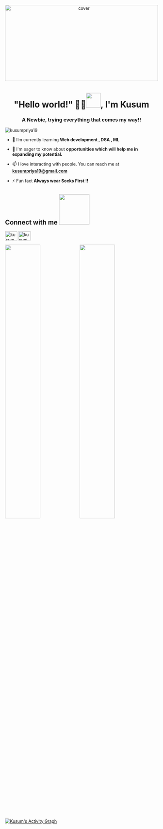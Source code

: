 <div align="center">
<img width="100%" height = "250px" src="https://cdn.dribbble.com/users/331265/screenshots/2542587/gabi-d.gif" alt="cover" />
</div>
<h1 align="center">"Hello world!" 👋🏻<img src="https://github.com/Riya-Panhotra/Riya-Panhotra/blob/main/image/Developer.gif?raw=true" width="48px">, I'm Kusum</h1>
<h3 align="center">A Newbie, trying everything that comes my way!!</h3>

<p align="left"> <img src="https://komarev.com/ghpvc/?username=kusumpriya19&color=red
" alt="kusumpriya19" /> </p>

- 🌱 I’m currently learning **Web development , DSA , ML**

- 🤝 I'm eager to know about **opportunities which will help me in expanding my potential.** 

- 📫 I love interacting with people. You can reach me at **kusumpriya19@gmail.com**

- ⚡ Fun fact **Always wear Socks First !!**

<h2 align="left"> Connect with me <img src='https://raw.githubusercontent.com/ShahriarShafin/ShahriarShafin/main/Assets/handshake.gif' width="100px"> </h2>
<p align="left">
<a href="https://twitter.com/kusumpriya3" target="blank"><img align="center" src="https://raw.githubusercontent.com/rahuldkjain/github-profile-readme-generator/master/src/images/icons/Social/twitter.svg" alt="kusum" height="30" width="40" /></a>
<a href="https://linkedin.com/in/kusum-priya" target="blank"><img align="center" src="https://raw.githubusercontent.com/rahuldkjain/github-profile-readme-generator/master/src/images/icons/Social/linked-in-alt.svg" alt="kusum" height="30" width="40" /></a>
<!-- <a href="https://www.hackerrank.com/rahul_kumar_son1" target="blank"><img align="center" src="https://raw.githubusercontent.com/rahuldkjain/github-profile-readme-generator/master/src/images/icons/Social/hackerrank.svg" alt="rahul_kumar_son1" height="30" width="40" /></a>
</p> -->

<!-- <h2 align="left"> Languages and Tools <img src = "https://media2.giphy.com/media/QssGEmpkyEOhBCb7e1/giphy.gif?cid=ecf05e47a0n3gi1bfqntqmob8g9aid1oyj2wr3ds3mg700bl&rid=giphy.gif" width = 35px> </h3>
<p align="left"> <a href="https://developer.android.com" target="_blank"> <img src="https://raw.githubusercontent.com/devicons/devicon/master/icons/android/android-original-wordmark.svg" alt="android" width="40" height="40"/> </a> <a href="https://www.arduino.cc/" target="_blank"> <img src="https://cdn.worldvectorlogo.com/logos/arduino-1.svg" alt="arduino" width="40" height="40"/> </a> <a href="https://www.blender.org/" target="_blank"> <img src="https://download.blender.org/branding/community/blender_community_badge_white.svg" alt="blender" width="40" height="40"/> </a> <a href="https://www.cprogramming.com/" target="_blank"> <img src="https://raw.githubusercontent.com/devicons/devicon/master/icons/c/c-original.svg" alt="c" width="40" height="40"/> </a> <a href="https://www.figma.com/" target="_blank"> <img src="https://www.vectorlogo.zone/logos/figma/figma-icon.svg" alt="figma" width="40" height="40"/> </a> <a href="https://git-scm.com/" target="_blank"> <img src="https://www.vectorlogo.zone/logos/git-scm/git-scm-icon.svg" alt="git" width="40" height="40"/> </a> <a href="https://www.java.com" target="_blank"> <img src="https://raw.githubusercontent.com/devicons/devicon/master/icons/java/java-original.svg" alt="java" width="40" height="40"/> </a> <a href="https://www.photoshop.com/en" target="_blank"> <img src="https://raw.githubusercontent.com/devicons/devicon/master/icons/photoshop/photoshop-line.svg" alt="photoshop" width="40" height="40"/> </a> <a href="https://developer.apple.com/swift/" target="_blank"> <img src="https://raw.githubusercontent.com/devicons/devicon/master/icons/swift/swift-original.svg" alt="swift" width="40" height="40"/> </a> </p>
 -->

<p align="left">
  <img width="48%" src="https://github-readme-stats.vercel.app/api?username=kusumpriya19&show_icons=true&theme=tokyonight" />
  <img width="48%" src="https://github-readme-streak-stats.herokuapp.com/?user=kusumpriya19&theme=tokyonight" />
</p>
<a href="https://github.com/kusumpriya19/kusumpriya19"><img alt=" Kusum's Activity Graph" src="https://activity-graph.herokuapp.com/graph?username=kusumpriya19&bg_color=1F222E&color=F8D866&line=F85D7F&point=FFFFFF&hide_border=true" /></a>

<!-- ![𝙶𝚒𝚝𝚑𝚞𝚋 𝙲𝚘𝚗𝚝𝚛𝚒𝚋𝚞𝚝𝚒𝚘𝚗 𝙶𝚛𝚊𝚙𝚑](https://github.com/Ashish2030/Ashish2030/blob/main/github-contribution-grid-snake.svg)
<p align="Center" ><img src="https://camo.githubusercontent.com/3b7c592ede97b6138ffd4b1cc1541c2f3b11fd39/687474703a2f2f33312e6d656469612e74756d626c722e636f6d2f31376665613932306666333665663466356238373764353231366137616164392f74756d626c725f6d6f39786a65387a5a34317163626975666f315f313238302e676966" height="230px" width ="230px"></p>
 -->


<!-- ![Metrics](https://metrics.lecoq.io/Riya-Panhotra?template=classic&isocalendar=1&languages=1&introduction=1&isocalendar.duration=halfyear&languages.limit=8&languages.sections=most-used&languages.colors=github&languages.threshold=0%25&languages.indepth=false&languages.recent.load=300&languages.recent.days=14&introduction.title=false&config.timezone=Asia%2FCalcutta) -->
<!---
kusumpriya19/kusumpriya19 is a ✨ special ✨ repository because its `README.md` (this file) appears on your GitHub profile.
You can click the Preview link to take a look at your changes.
--->
